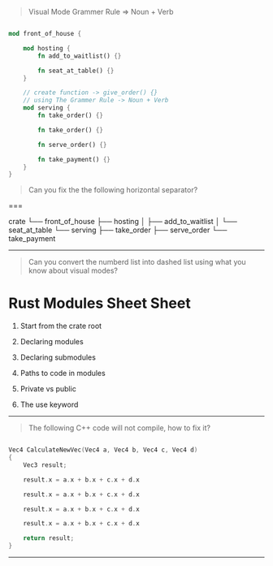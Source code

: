 > Visual Mode Grammer Rule => Noun + Verb

```rs

mod front_of_house {

    mod hosting {
        fn add_to_waitlist() {}

        fn seat_at_table() {}
    }

    // create function -> give_order() {}
    // using The Grammer Rule -> Noun + Verb
    mod serving {
        fn take_order() {}

        fn take_order() {}

        fn serve_order() {}

        fn take_payment() {}
    }
}

```

> Can you fix the the following horizontal separator?

===

crate
└── front_of_house
├── hosting
│ ├── add_to_waitlist
│ └── seat_at_table
└── serving
├── take_order
├── serve_order
└── take_payment

---

> Can you convert the numberd list into dashed list using what you know about visual modes?

# Rust Modules Sheet Sheet

1. Start from the crate root

2. Declaring modules

3. Declaring submodules

4. Paths to code in modules

5. Private vs public

6. The use keyword

---

> The following C++ code will not compile, how to fix it?

```cpp

Vec4 CalculateNewVec(Vec4 a, Vec4 b, Vec4 c, Vec4 d)
{
    Vec3 result;

    result.x = a.x + b.x + c.x + d.x

    result.x = a.x + b.x + c.x + d.x

    result.x = a.x + b.x + c.x + d.x

    result.x = a.x + b.x + c.x + d.x

    return result;
}

```

---
